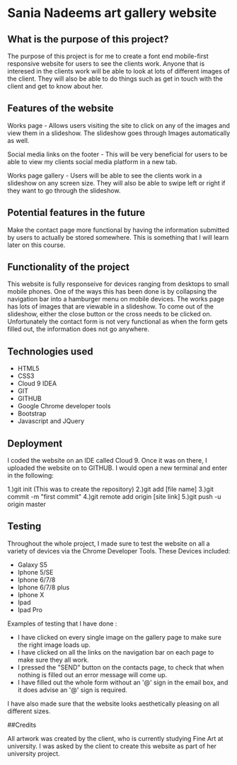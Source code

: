 # Sania Nadeems art gallery website

## What is the purpose of this project?

The purpose of this project is for me to create a font end mobile-first responsive website for users to see the clients work. Anyone that 
is interesed in the clients work will be able to look at lots of different images of the client. They will also be able to do things 
such as get in touch with the client and get to know about her. 

## Features of the website

Works page - Allows users visiting the site to click on any of the images and view them in a slideshow. The slideshow goes through 
Images automatically as well. 

Social media links on the footer - This will be very beneficial for users to be able to view my clients social media platform in a new tab.

Works page gallery - Users will be able to see the clients work in a slideshow on any screen size. They will also be able to swipe left
or right if they want to go through the slideshow.

## Potential features in the future

Make the contact page more functional by having the information submitted by users to actually be stored somewhere. This is something
that I will learn later on this course.

## Functionality of the project

This website is fully responseive for devices ranging from desktops to small mobile phones. One of the ways this has been done 
is by collapsing the navigation bar into a hamburger menu on mobile devices. The works page has lots of images that are
viewable in a slideshow. To come out of the slideshow, either the close button or the cross needs to be clicked on. Unfortunately
the contact form is not very functional as when the form gets filled out, the information does not go anywhere.

## Technologies used

- HTML5
- CSS3
- Cloud 9 IDEA
- GIT
- GITHUB
- Google Chrome developer tools
- Bootstrap
- Javascript and JQuery

## Deployment

I coded the website on an IDE called Cloud 9. Once it was on there, I uploaded the website on to GITHUB. I would open a new terminal and
enter in the following:

1.)git init (This was to create the repository)
2.)git add [file name]
3.)git commit -m "first commit"
4.)git remote add origin [site link]
5.)git push -u origin master

## Testing

Throughout the whole project, I made sure to test the website on all a variety of devices via the Chrome Developer Tools.
These Devices included:

- Galaxy S5
- Iphone 5/SE
- Iphone 6/7/8
- Iphone 6/7/8 plus
- Iphone X
- Ipad 
- Ipad Pro

Examples of testing that I have done :

- I have clicked on every single image on the gallery page to make sure the right image loads up.
- I have clicked on all the links on the navigation bar on each page to make sure they all work.
- I pressed the "SEND" button on the contacts page, to check that when nothing is filled out an error message will come up.
- I have filled out the whole form without an '@' sign in the email box, and it does advise an '@' sign is required.

I have also made sure that the website looks aesthetically pleasing on all different sizes. 

##Credits

All artwork was created by the client, who is currently studying Fine Art at university. I was asked by the client to create this
website as part of her university project.